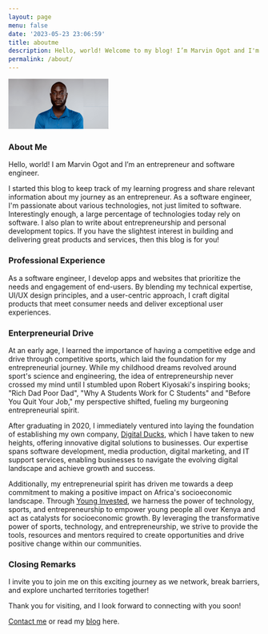 ```yaml
---
layout: page
menu: false
date: '2023-05-23 23:06:59'
title: aboutme
description: Hello, world! Welcome to my blog! I’m Marvin Ogot and I'm an entrepreneur and software engineer based in Kenya.
permalink: /about/
---
```

<img class="img" src="/assets/img/uploads/dp.png" alt="Marvin Ogot" width="200px">

### About Me 

Hello, world! I am Marvin Ogot and I’m an entrepreneur and software engineer.

I started this blog to keep track of my learning progress and share relevant information about my journey as an entrepreneur. As a software engineer, I'm passionate about various technologies, not just limited to software. Interestingly enough, a large percentage of technologies today rely on software. I also plan to write about entrepreneurship and personal development topics. If you have the slightest interest in building and delivering great products and services, then this blog is for you!

### Professional Experience 

As a software engineer, I develop apps and websites that prioritize the needs and engagement of end-users. By blending my technical expertise, UI/UX design principles, and a user-centric approach, I craft digital products that meet consumer needs and deliver exceptional user experiences.

### Enterpreneurial Drive

At an early age, I learned the importance of having a competitive edge and drive through competitive sports, which laid the foundation for my entrepreneurial journey. While my childhood dreams revolved around sport's science and engineering, the idea of entrepreneurship never crossed my mind until I stumbled upon Robert Kiyosaki's inspiring books; "Rich Dad Poor Dad", "Why A Students Work for C Students" and "Before You Quit Your Job," my perspective shifted, fueling my burgeoning entrepreneurial spirit.

After graduating in 2020, I immediately ventured into laying the foundation of establishing my own company, [Digital Ducks](https://www.digitalducks.co.ke), which I have taken to new heights, offering innovative digital solutions to businesses. Our expertise spans software development, media production, digital marketing, and IT support services, enabling businesses to navigate the evolving digital landscape and achieve growth and success.

Additionally, my entrepreneurial spirit has driven me towards a deep commitment to making a positive impact on Africa's socioeconomic landscape. Through [Young Invested](https://www.younginvested.org), we harness the power of technology, sports, and entrepreneurship to empower young people all over Kenya and act as catalysts for socioeconomic growth. By leveraging the transformative power of sports, technology, and entrepreneurship, we strive to provide the tools, resources and mentors required to create opportunities and drive positive change within our communities.

### Closing Remarks

I invite you to join me on this exciting journey as we network, break barriers, and explore uncharted territories together!

Thank you for visiting, and I look forward to connecting with you soon!

[Contact me](/contact) or read my [blog](/) here.

